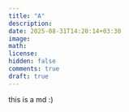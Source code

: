 ```yaml
---
title: "A"
description: 
date: 2025-08-31T14:20:14+03:30
image: 
math: 
license: 
hidden: false
comments: true
draft: true
---
```

this is a md :)
